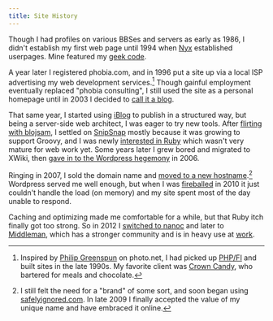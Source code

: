 ```yaml
---
title: Site History
---
```


Though I had profiles on various BBSes and servers as early as 1986, I didn't establish my first web page until 1994 when [Nyx](http://www.nyx.net/history.html) established userpages. Mine featured my [geek code](http://www.geekcode.com/).

A year later I registered phobia.com, and in 1996 put a site up via a local ISP advertising my web development services.[^phobia] Though gainful employment eventually replaced "phobia consulting", I still used the site as a personal homepage until in 2003 I decided to [call it a blog](/2003/03/14/first-post.html).

That same year, I started using [iBlog](/2003/04/21/iblog.html) to publish in a structured way, but being a server-side web architect, I was eager to try new tools. After [flirting with blojsam](/2003/05/29/phonetic-nightmares.html), I settled on [SnipSnap](http://snipsnap.org/space/phobia) mostly because it was growing to support Groovy, and I was newly [interested in Ruby](/2003/05/28/scripting.html) which wasn't very mature for web work yet. Some years later I grew bored and migrated to XWiki, then [gave in to the Wordpress hegemony](/2006/04/10/wordpress-it-is.html) in 2006.

Ringing in 2007, I sold the domain name and [moved to a new hostname](/2007/01/20/fearless.html).[^si] Wordpress served me well enough, but when I was [fireballed](http://daringfireball.net/linked/2010/08/31/gerwitz) in 2010 it just couldn't handle the load (on memory) and my site spent most of the day unable to respond.

Caching and optimizing made me comfortable for a while, but that Ruby itch finally got too strong. So in 2012 I [switched to nanoc](/2012/02/20/reset.html) and later to [Middleman](http://www.middlemanapp.com/), which has a stronger community and is in heavy use at [work](https://theartificial.com/).

<!-- Even more information about the history of this site might be found in [meta posts](/writing/categories/meta.html). -->

[^phobia]: Inspired by [Philip Greenspun](http://philip.greenspun.com/panda/server-programming) on photo.net, I had picked up [PHP/FI](http://www.php.net/manual/en/history.php.php) and built sites in the late 1990s. My favorite client was [Crown Candy](http://crowncandykitchen.net/), who bartered for meals and chocolate.

[^si]: I still felt the need for a "brand" of some sort, and soon began using [safelyignored.com][]. In late 2009 I finally accepted the value of my unique name and have embraced it online.

[safelyignored.com]: /2007/01/29/this-blog-is-now-safely-ignored.html
